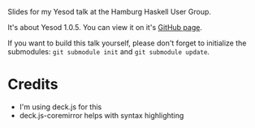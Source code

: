 Slides for my Yesod talk at the Hamburg Haskell User Group.

It's about Yesod 1.0.5. You can view it on it's [GitHub page](http://janahrens.github.com/hug_hh-yesod_talk).

If you want to build this talk yourself, please don't forget to
initialize the submodules: `git submodule init` and `git submodule update`.

# Credits

* I'm using deck.js for this
* deck.js-coremirror helps with syntax highlighting
